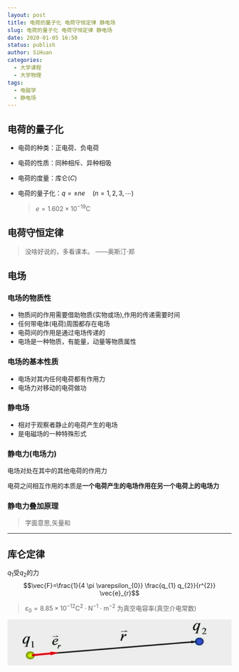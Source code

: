 ```yaml
---
layout: post
title: 电荷的量子化 电荷守恒定律 静电场
slug: 电荷的量子化 电荷守恒定律 静电场
date: 2020-01-05 16:50
status: publish
author: SiHuan
categories: 
  - 大学课程
  - 大学物理
tags:
  - 电磁学
  - 静电场
---
```


## 电荷的量子化

- 电荷的种类：正电荷、负电荷

- 电荷的性质：同种相斥、异种相吸

- 电荷的度量：库仑($C$)

- 电荷的量子化：$q=\pm n e \quad(n=1,2,3, \cdots)$

  > $e=1.602 \times 10^{-19} \mathrm{C}$

## 电荷守恒定律

> 没啥好说的，多看课本。 ——奥斯汀·郑

## 电场

### 电场的物质性

- 物质间的作用需要借助物质(实物或场),作用的传递需要时间
- 任何带电体(电荷)周围都存在电场
- 电荷间的作用是通过电场传递的
- 电场是一种物质，有能量，动量等物质属性

### 电场的基本性质

- 电场对其内任何电荷都有作用力
- 电场力对移动的电荷做功

### 静电场

- 相对于观察者静止的电荷产生的电场
- 是电磁场的一种特殊形式

### 静电力(电场力)

电场对处在其中的其他电荷的作用力

电荷之间相互作用的本质是**一个电荷产生的电场作用在另一个电荷上的电场力**

 ### 静电力叠加原理

> 字面意思,矢量和

---

## 库仑定律

$q_1$受$q_2$的力
$$\vec{F}=\frac{1}{4 \pi \varepsilon_{0}} \frac{q_{1} q_{2}}{r^{2}} \vec{e}_{r}$$

> $\varepsilon_{0}=8.85 \times 10^{-12} \mathrm{C}^{2} \cdot \mathrm{N}^{-1} \cdot \mathrm{m}^{-2}$ 为真空电容率(真空介电常数)

 

![](./assets/image-20200106110635496.png)
